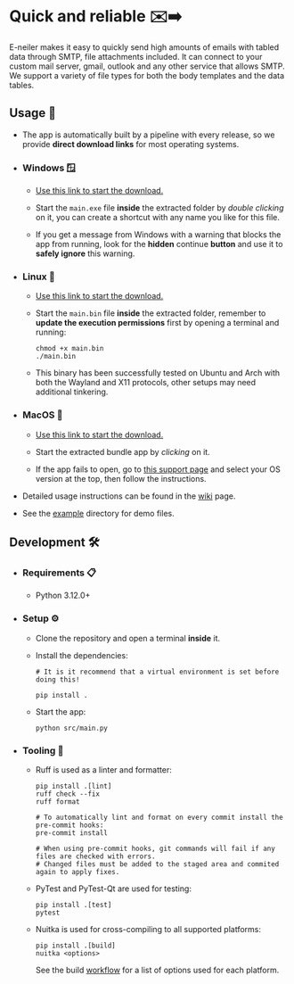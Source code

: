 # Quick and reliable ✉️➡️

E-neiler makes it easy to quickly send high amounts of emails with tabled data through SMTP, file attachments included. It can connect to your custom mail server, gmail, outlook and any other service that allows SMTP. We support a variety of file types for both the body templates and the data tables.

## Usage 🚀

- The app is automatically built by a pipeline with every release, so we provide **direct download links** for most operating systems.

- ### Windows 🪟

  - [Use this link to start the download.](https://github.com/NEIAAC/e-neiler/releases/latest/download/Windows.zip)

  - Start the `main.exe` file **inside** the extracted folder by _double clicking_ on it, you can create a shortcut with any name you like for this file.

  - If you get a message from Windows with a warning that blocks the app from running, look for the **hidden** continue **button** and use it to **safely ignore** this warning.

- ### Linux 🐧

  - [Use this link to start the download.](https://github.com/NEIAAC/e-neiler/releases/latest/download/Linux.zip)

  - Start the `main.bin` file **inside** the extracted folder, remember to **update the execution permissions** first by opening a terminal and running:

      ```shell
      chmod +x main.bin
      ./main.bin
      ```

  - This binary has been successfully tested on Ubuntu and Arch with both the Wayland and X11 protocols, other setups may need additional tinkering.

- ### MacOS 🍎

  - [Use this link to start the download.](https://github.com/NEIAAC/e-neiler/releases/latest/download/MacOS.zip)

  - Start the extracted bundle app by _clicking_ on it.

  - If the app fails to open, go to [this support page](https://support.apple.com/guide/mac-help/open-a-mac-app-from-an-unknown-developer-mh40616/mac) and select your OS version at the top, then follow the instructions.

- Detailed usage instructions can be found in the [wiki](https://github.com/NEIAAC/e-neiler/wiki) page.

- See the [example](./example/) directory for demo files.

## Development 🛠️

- ### Requirements 📋

  - Python 3.12.0+

- ### Setup ⚙️

  - Clone the repository and open a terminal **inside** it.

  - Install the dependencies:

    ```shell
    # It is it recommend that a virtual environment is set before doing this!

    pip install .
    ```

  - Start the app:

    ```shell
    python src/main.py
    ```

- ### Tooling 🧰

  - Ruff is used as a linter and formatter:

    ```shell
    pip install .[lint]
    ruff check --fix
    ruff format

    # To automatically lint and format on every commit install the pre-commit hooks:
    pre-commit install

    # When using pre-commit hooks, git commands will fail if any files are checked with errors.
    # Changed files must be added to the staged area and commited again to apply fixes.
    ```

  - PyTest and PyTest-Qt are used for testing:

    ```shell
    pip install .[test]
    pytest
    ```

  - Nuitka is used for cross-compiling to all supported platforms:

    ```shell
    pip install .[build]
    nuitka <options>
    ```

    See the build [workflow](./.github/workflows/build.yaml) for a list of options used for each platform.
